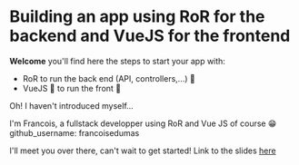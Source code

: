 # Building an app using RoR for the backend and VueJS for the frontend 

**Welcome** you'll find here the steps to start your app with: 
- RoR to run the back end (API, controllers,...) 💎
- VueJS 📖  to run the front 👀

Oh! I haven't introduced myself...

I'm Francois, a fullstack developper using RoR and Vue JS of course 😁
github_username:  francoisedumas

I'll meet you over there, can't wait to get started! Link to the slides [here](https://francoisedumas.github.io/github-slideshow/#/1)
